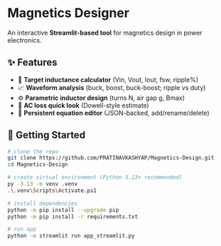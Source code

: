 # Magnetics Designer

An interactive **Streamlit-based tool** for magnetics design in power electronics.

## ✨ Features
- 🎯 **Target inductance calculator** (Vin, Vout, Iout, fsw, ripple%)
- 📈 **Waveform analysis** (buck, boost, buck-boost; ripple vs duty)
- ⚙️ **Parametric inductor design** (turns N, air gap g, Bmax)
- 🔋 **AC loss quick look** (Dowell-style estimate)
- 🧮 **Persistent equation editor** (JSON-backed, add/rename/delete)

## 🚀 Getting Started

```bash
# clone the repo
git clone https://github.com/PRATINAVKASHYAP/Magnetics-Design.git
cd Magnetics-Design

# create virtual environment (Python 3.13+ recommended)
py -3.13 -m venv .venv
.\.venv\Scripts\Activate.ps1

# install dependencies
python -m pip install --upgrade pip
python -m pip install -r requirements.txt

# run app
python -m streamlit run app_streamlit.py
